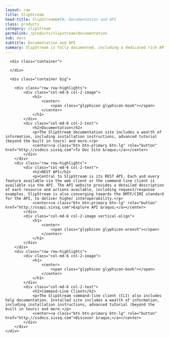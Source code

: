 ```yaml
---
layout: raw
title: SlipStream
head-title: SlipStream&#58; Documentation and API
class: products
category: slipstream
permalink: /products/slipstream/documentation
sub: docs
subtitle: Documentation and API
summary: SlipStream is fully documented, including a dedicated rich API site. 
---
```


  <div class="jumbotron">

      <div class="container">
        
      </div>

      <div class="container big">
       
        <div class="row row-highlights">
            <div class="col-md-6 col-2-image">
                <h1>
                    <center>
                        <span class="glyphicon glyphicon-book"></span>
                    </center>
                </h1>
            </div>
            <div class="col-md-6 col-2-text">
                <h2>Documentation</h2>
                <p>The SlipStream documentation site includes a wealth of information, including installation instructions, advanced tutorial (beyond the built in tours) and more.</p>
                <center><a class="btn btn-primary btn-lg" role="button" href="http://ssdocs.sixsq.com">To Doc Site &raquo;</a></center>
            </div>
        </div>
        <div class="row row-highlights">
            <div class="col-md-6 col-2-text">
                <h2>REST API</h2>
                <p>Central to SlipStream is its REST API. Each and every feature available via the web client or the command-line client is available via the API. The API website provides a detailed description of each resource and actions available, including request/response examples. SlipStream is also converging towards the DMTF/CIMI standard for the API, to deliver higher interoperability.</p>
                <center><a class="btn btn-primary btn-lg" role="button" href="http://ssapi.sixsq.com">Explore API &raquo;</a></center>
            </div>
            <div class="col-md-6 col-2-image vertical-align">
                <h1>
                    <center>
                        <span class="glyphicon glyphicon-wrench"></span>
                    </center>
                </h1>
            </div>
        </div>
        <div class="row row-highlights">
            <div class="col-md-6 col-2-image">
                <h1>
                    <center>
                        <span class="glyphicon glyphicon-book"></span>
                    </center>
                </h1>
            </div>
            <div class="col-md-6 col-2-text">
                <h2>Command-Line Client</h2>
                <p>The SlipStream command-line client (CLI) also includes help documentation. Installed site includes a wealth of information, including installation instructions, advanced tutorial (beyond the built in tours) and more.</p>
                <center><a class="btn btn-primary btn-lg" role="button" href="http://ssdocs.sixsq.com">Discover &raquo;</a></center>
            </div>
        </div>
    </div>

